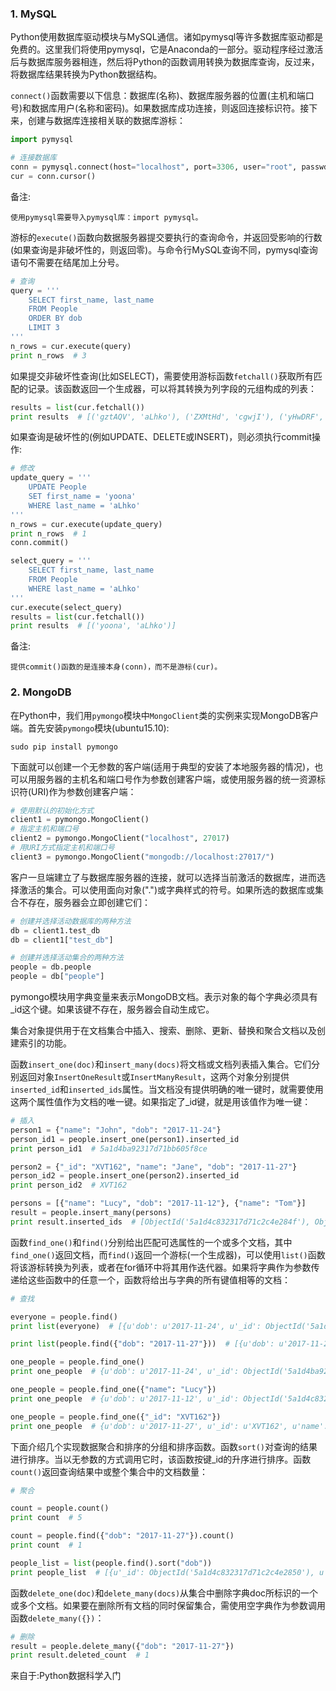 ### 1. MySQL

Python使用数据库驱动模块与MySQL通信。诸如pymysql等许多数据库驱动都是免费的。这里我们将使用pymysql，它是Anaconda的一部分。驱动程序经过激活后与数据库服务器相连，然后将Python的函数调用转换为数据库查询，反过来，将数据库结果转换为Python数据结构。

`connect()`函数需要以下信息：数据库(名称)、数据库服务器的位置(主机和端口号)和数据库用户(名称和密码)。如果数据库成功连接，则返回连接标识符。接下来，创建与数据库连接相关联的数据库游标：
```Python
import pymysql

# 连接数据库
conn = pymysql.connect(host="localhost", port=3306, user="root", passwd="root", db="test")
cur = conn.cursor()
```

备注:
```
使用pymysql需要导入pymysql库：import pymysql。
```


游标的`execute()`函数向数据服务器提交要执行的查询命令，并返回受影响的行数(如果查询是非破坏性的，则返回零)。与命令行MySQL查询不同，pymysql查询语句不需要在结尾加上分号。
```Python
# 查询
query = '''
    SELECT first_name, last_name
    FROM People
    ORDER BY dob
    LIMIT 3
'''
n_rows = cur.execute(query)
print n_rows  # 3
```
如果提交非破坏性查询(比如SELECT)，需要使用游标函数`fetchall()`获取所有匹配的记录。该函数返回一个生成器，可以将其转换为列字段的元组构成的列表：
```Python
results = list(cur.fetchall())
print results  # [('gztAQV', 'aLhko'), ('ZXMtHd', 'cgwjI'), ('yHwDRF', 'NgBkY')]
```
如果查询是破坏性的(例如UPDATE、DELETE或INSERT)，则必须执行commit操作:
```Python
# 修改
update_query = '''
    UPDATE People
    SET first_name = 'yoona'
    WHERE last_name = 'aLhko'
'''
n_rows = cur.execute(update_query)
print n_rows  # 1
conn.commit()

select_query = '''
    SELECT first_name, last_name
    FROM People
    WHERE last_name = 'aLhko'
'''
cur.execute(select_query)
results = list(cur.fetchall())
print results  # [('yoona', 'aLhko')]
```

备注:
```
提供commit()函数的是连接本身(conn)，而不是游标(cur)。
```

### 2. MongoDB

在Python中，我们用`pymongo`模块中`MongoClient`类的实例来实现MongoDB客户端。首先安装`pymongo`模块(ubuntu15.10):
```
sudo pip install pymongo
```
下面就可以创建一个无参数的客户端(适用于典型的安装了本地服务器的情况)，也可以用服务器的主机名和端口号作为参数创建客户端，或使用服务器的统一资源标识符(URI)作为参数创建客户端：
```Python
# 使用默认的初始化方式
client1 = pymongo.MongoClient()
# 指定主机和端口号
client2 = pymongo.MongoClient("localhost", 27017)
# 用URI方式指定主机和端口号
client3 = pymongo.MongoClient("mongodb://localhost:27017/")
```

客户一旦端建立了与数据库服务器的连接，就可以选择当前激活的数据库，进而选择激活的集合。可以使用面向对象(".")或字典样式的符号。如果所选的数据库或集合不存在，服务器会立即创建它们：
```Python
# 创建并选择活动数据库的两种方法
db = client1.test_db
db = client1["test_db"]

# 创建并选择活动集合的两种方法
people = db.people
people = db["people"]
```

pymongo模块用字典变量来表示MongoDB文档。表示对象的每个字典必须具有_id这个键。如果该键不存在，服务器会自动生成它。

集合对象提供用于在文档集合中插入、搜索、删除、更新、替换和聚合文档以及创建索引的功能。

函数`insert_one(doc)`和`insert_many(docs)`将文档或文档列表插入集合。它们分别返回对象`InsertOneResult`或`InsertManyResult`，这两个对象分别提供`inserted_id`和`inserted_ids`属性。当文档没有提供明确的唯一键时，就需要使用这两个属性值作为文档的唯一键。如果指定了_id键，就是用该值作为唯一键：
```Python
# 插入
person1 = {"name": "John", "dob": "2017-11-24"}
person_id1 = people.insert_one(person1).inserted_id
print person_id1  # 5a1d4ba92317d71bb605f8ce

person2 = {"_id": "XVT162", "name": "Jane", "dob": "2017-11-27"}
person_id2 = people.insert_one(person2).inserted_id
print person_id2  # XVT162

persons = [{"name": "Lucy", "dob": "2017-11-12"}, {"name": "Tom"}]
result = people.insert_many(persons)
print result.inserted_ids  # [ObjectId('5a1d4c832317d71c2c4e284f'), ObjectId('5a1d4c832317d71c2c4e2850')]
```

函数`find_one()`和`find()`分别给出匹配可选属性的一个或多个文档，其中`find_one()`返回文档，而`find()`返回一个游标(一个生成器)，可以使用`list()`函数将该游标转换为列表，或者在for循环中将其用作迭代器。如果将字典作为参数传递给这些函数中的任意一个，函数将给出与字典的所有键值相等的文档：
```Python
# 查找

everyone = people.find()
print list(everyone)  # [{u'dob': u'2017-11-24', u'_id': ObjectId('5a1d4ba92317d71bb605f8ce'), u'name': u'John'}, {u'dob': u'2017-11-27', u'_id': u'XVT162', u'name': u'Jane'}, {u'dob': u'2017-11-24', u'_id': ObjectId('5a1d4c7c2317d71c1bbeac4b'), u'name': u'John'}, {u'dob': u'2017-11-12', u'_id': ObjectId('5a1d4c832317d71c2c4e284f'), u'name': u'Lucy'}, {u'_id': ObjectId('5a1d4c832317d71c2c4e2850'), u'name': u'Tom'}]

print list(people.find({"dob": "2017-11-27"}))  # [{u'dob': u'2017-11-27', u'_id': u'XVT162', u'name': u'Jane'}]

one_people = people.find_one()
print one_people  # {u'dob': u'2017-11-24', u'_id': ObjectId('5a1d4ba92317d71bb605f8ce'), u'name': u'John'}

one_people = people.find_one({"name": "Lucy"})
print one_people  # {u'dob': u'2017-11-12', u'_id': ObjectId('5a1d4c832317d71c2c4e284f'), u'name': u'Lucy'}

one_people = people.find_one({"_id": "XVT162"})
print one_people  # {u'dob': u'2017-11-27', u'_id': u'XVT162', u'name': u'Jane'}
```

下面介绍几个实现数据聚合和排序的分组和排序函数。函数`sort()`对查询的结果进行排序。当以无参数的方式调用它时，该函数按键_id的升序进行排序。函数`count()`返回查询结果中或整个集合中的文档数量：
```Python
# 聚合

count = people.count()
print count  # 5

count = people.find({"dob": "2017-11-27"}).count()
print count  # 1

people_list = list(people.find().sort("dob"))
print people_list  # [{u'_id': ObjectId('5a1d4c832317d71c2c4e2850'), u'name': u'Tom'}, {u'dob': u'2017-11-12', u'_id': ObjectId('5a1d4c832317d71c2c4e284f'), u'name': u'Lucy'}, {u'dob': u'2017-11-24', u'_id': ObjectId('5a1d4ba92317d71bb605f8ce'), u'name': u'John'}, {u'dob': u'2017-11-24', u'_id': ObjectId('5a1d4c7c2317d71c1bbeac4b'), u'name': u'John'}, {u'dob': u'2017-11-27', u'_id': u'XVT162', u'name': u'Jane'}]
```
函数`delete_one(doc)`和`delete_many(docs)`从集合中删除字典doc所标识的一个或多个文档。如果要在删除所有文档的同时保留集合，需使用空字典作为参数调用函数`delete_many({})`：
```Python
# 删除
result = people.delete_many({"dob": "2017-11-27"})
print result.deleted_count  # 1
```











来自于:Python数据科学入门
